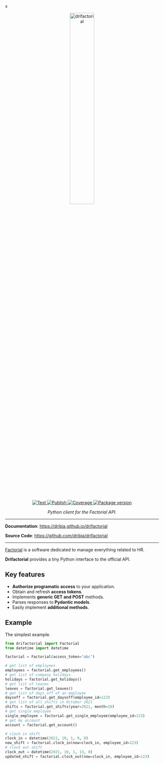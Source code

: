 x<p style="text-align: center; padding-bottom: 1rem;">
    <a href="https://dribia.github.io/drifactorial">
        <img 
            src="https://dribia.github.io/drifactorial/img/logo_dribia_blau_cropped.png" 
            alt="drifactorial" 
            style="display: block; margin-left: auto; margin-right: auto; width: 40%;"
        >
    </a>
</p>

<p style="text-align: center">
    <a href="https://github.com/dribia/drifactorial/actions?query=workflow%3ATest" target="_blank">
    <img src="https://github.com/dribia/drifactorial/workflows/Test/badge.svg" alt="Test">
    </a>
    <a href="https://github.com/dribia/drifactorial/actions?query=workflow%3APublish" target="_blank">
        <img src="https://github.com/dribia/drifactorial/workflows/Publish/badge.svg" alt="Publish">
    </a>
    <a href="https://codecov.io/gh/dribia/drifactorial" target="_blank">
        <img src="https://img.shields.io/codecov/c/github/dribia/drifactorial?color=%2334D058" alt="Coverage">
    </a>
    <a href="https://pypi.org/project/drifactorial" target="_blank">
        <img src="https://img.shields.io/pypi/v/drifactorial?color=%2334D058&label=pypi%20package" alt="Package version">
    </a>
</p>

<p style="text-align: center;">
    <em>Python client for the Factorial API.</em>
</p>



---

**Documentation**: <a href="https://dribia.github.io/drifactorial" target="_blank">https://dribia.github.io/drifactorial</a>

**Source Code**: <a href="https://github.com/dribia/drifactorial" target="_blank">https://github.com/dribia/drifactorial</a>

---

[Factorial](https://factorialhr.com/) is a software dedicated to manage everything related to HR.

**Drifactorial** provides a tiny Python interface to the official API.

## Key features

* **Authorize programatic access** to your application.
* Obtain and refresh **access tokens**.
* Implements **generic GET and POST** methods.
* Parses responses to **Pydantic models**.
* Easily implement **additional methods**.

## Example

The simplest example.

```python
from drifactorial import Factorial
from datetime import datetime

factorial = Factorial(access_token="abc")

# get list of employees
employees = factorial.get_employees()
# get list of company holidays
holidays = factorial.get_holidays()
# get list of leaves
leaves = factorial.get_leaves()
# get list of days off of an employee
daysoff = factorial.get_daysoff(employee_id=123)
# get list of all shifts in October 2021
shifts = factorial.get_shifts(year=2021, month=10)
# get single employee
single_employee = factorial.get_single_employee(employee_id=123)
# get my account
account = factorial.get_account()

# clock in shift
clock_in = datetime(2021, 10, 1, 9, 0)
new_shift = factorial.clock_in(now=clock_in, employee_id=123)
# clock out shift
clock_out = datetime(2021, 10, 1, 13, 0)
updated_shift = factorial.clock_out(now=clock_in, employee_id=123)
```
